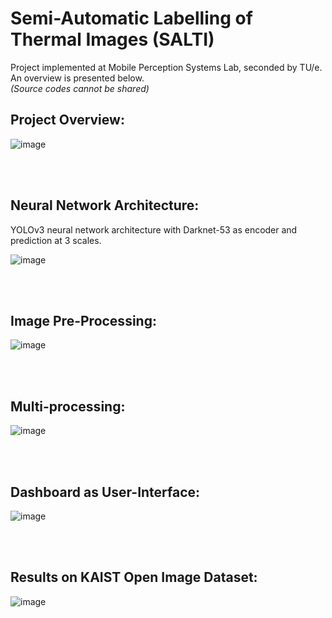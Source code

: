 [comment]: <> (README file)

# Semi-Automatic Labelling of Thermal Images (SALTI)

Project implemented at Mobile Perception Systems Lab, seconded by TU/e. \
An overview is presented below. \
_(Source codes cannot be shared)_

## Project Overview:

![image](README_data/concept_overview.JPG "SALTI")

<br />
<br />


## Neural Network Architecture:
YOLOv3 neural network architecture with Darknet-53 as encoder and prediction at 3 scales.


![image](README_data/yolo_architecture.png "SALTI")

<br />
<br />


## Image Pre-Processing:

![image](README_data/image_preprocess.JPG "SALTI")

<br />
<br />


## Multi-processing:

![image](README_data/multiprocess.JPG "SALTI")

<br />
<br />


## Dashboard as User-Interface:

![image](README_data/gui.JPG "SALTI")

<br />
<br />


## Results on KAIST Open Image Dataset:

![image](README_data/results.JPG "SALTI")

<br />
<br />


